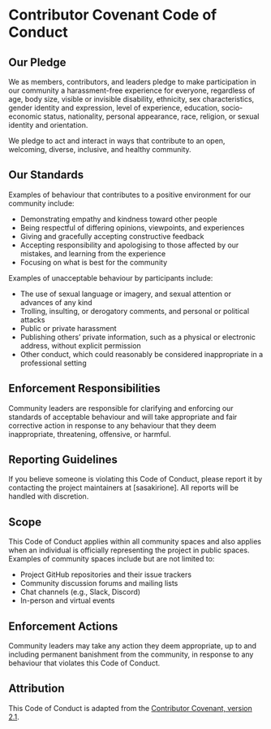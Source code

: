# Contributor Covenant Code of Conduct

## Our Pledge

We as members, contributors, and leaders pledge to make participation in our community a harassment-free experience for everyone, regardless of age, body size, visible or invisible disability, ethnicity, sex characteristics, gender identity and expression, level of experience, education, socio-economic status, nationality, personal appearance, race, religion, or sexual identity and orientation.

We pledge to act and interact in ways that contribute to an open, welcoming, diverse, inclusive, and healthy community.

## Our Standards

Examples of behaviour that contributes to a positive environment for our community include:

- Demonstrating empathy and kindness toward other people
- Being respectful of differing opinions, viewpoints, and experiences
- Giving and gracefully accepting constructive feedback
- Accepting responsibility and apologising to those affected by our mistakes, and learning from the experience
- Focusing on what is best for the community

Examples of unacceptable behaviour by participants include:

- The use of sexual language or imagery, and sexual attention or advances of any kind
- Trolling, insulting, or derogatory comments, and personal or political attacks
- Public or private harassment
- Publishing others’ private information, such as a physical or electronic address, without explicit permission
- Other conduct, which could reasonably be considered inappropriate in a professional setting

## Enforcement Responsibilities

Community leaders are responsible for clarifying and enforcing our standards of acceptable behaviour and will take appropriate and fair corrective action in response to any behaviour that they deem inappropriate, threatening, offensive, or harmful.

## Reporting Guidelines

If you believe someone is violating this Code of Conduct, please report it by contacting the project maintainers at [sasakirione]. All reports will be handled with discretion.

## Scope

This Code of Conduct applies within all community spaces and also applies when an individual is officially representing the project in public spaces. Examples of community spaces include but are not limited to:

- Project GitHub repositories and their issue trackers
- Community discussion forums and mailing lists
- Chat channels (e.g., Slack, Discord)
- In-person and virtual events

## Enforcement Actions

Community leaders may take any action they deem appropriate, up to and including permanent banishment from the community, in response to any behaviour that violates this Code of Conduct.

## Attribution

This Code of Conduct is adapted from the [Contributor Covenant, version 2.1](https://www.contributor-covenant.org/version/2/1/code_of_conduct.html).  